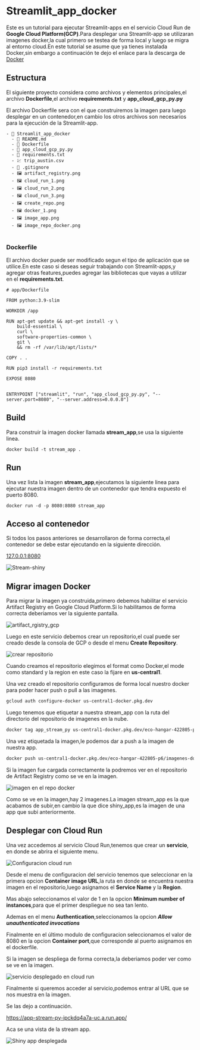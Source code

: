 # Streamlit_app_docker

Este es un tutorial para ejecutar Streamlit-apps en el servicio Cloud Run de **Google Cloud Platform(GCP)**.Para desplegar una Streamlit-app se utilizaran imagenes docker,la cual primero se testea de forma local y luego se migra al entorno cloud.En este tutorial se asume que ya tienes instalada Docker,sin embargo a continuación te dejo el enlace para la descarga de [Docker](https://www.docker.com/)


## Estructura

El siguiente proyecto considera como archivos y elementos principales,el archivo **Dockerfile**,el archivo **requirements.txt** y **app_cloud_gcp_py.py**

El archivo Dockerfile sera con el que construiremos la imagen para luego desplegar en un contenedor,en cambio los otros archivos son necesarios para la ejecución de la Streamlit-app.

``` docker
- 📁 Streamlit_app_docker
  - 📄 README.md
  - 📄 Dockerfile
  - 📄 app_cloud_gcp_py.py
  - 📄 requirements.txt
  - 💹 trip_austin.csv        
  - 📄 .gitignore
  - 🖼️ artifact_registry.png
  - 🖼️ cloud_run_1.png
  - 🖼️ cloud_run_2.png
  - 🖼️ cloud_run_3.png
  - 🖼️ create_repo.png
  - 🖼️ docker_1.png
  - 🖼️ image_app.png
  - 🖼️ image_repo_docker.png
      
```

### Dockerfile

El archivo docker puede ser modificado segun el tipo de aplicación que
se utilice.En este caso si deseas seguir trabajando con Streamlit-apps,y
agregar otras features,puedes agregar las bibliotecas que vayas a utilizar en el **requirements.txt**.

``` docker
# app/Dockerfile

FROM python:3.9-slim

WORKDIR /app

RUN apt-get update && apt-get install -y \
    build-essential \
    curl \
    software-properties-common \
    git \
    && rm -rf /var/lib/apt/lists/*

COPY . .

RUN pip3 install -r requirements.txt

EXPOSE 8080


ENTRYPOINT ["streamlit", "run", "app_cloud_gcp_py.py", "--server.port=8080", "--server.address=0.0.0.0"]
```

## Build

Para construir la imagen docker llamada **stream_app**,se usa la siguiente linea.

``` docker
docker build -t stream_app .
```

## Run

Una vez lista la imagen **stream_app**,ejecutamos la siguiente linea para ejecutar nuestra imagen dentro de un contenedor que tendra expuesto el puerto 8080.

``` docker
docker run -d -p 8080:8080 stream_app 
```
## Acceso al contenedor

Si todos los pasos anteriores se desarrollaron de forma correcta,el contenedor se debe estar ejecutando en la siguiente dirección.

[127.0.0.1:8080](http://127.0.0.1:8080)


![Stream-shiny](image_app.png)

## Migrar imagen Docker

Para migrar la imagen ya construida,primero debemos habilitar el servicio Artifact Registry en Google Cloud Platform.Si lo habilitamos de forma correcta deberiamos ver la siguiente pantalla.

![artifact_rgistry_gcp](artifact_registry.png)

Luego en este servicio debemos crear un repositorio,el cual puede ser creado desde la consola de GCP o desde el menu **Create Repository**.

![crear repositorio](create_repo.png)

Cuando creamos el repositorio elegimos el format como Docker,el mode como standard y la region en este caso la fijare en **us-central1**.

Una vez creado el repositorio configuramos de forma local nuestro docker para poder hacer push o pull a las imagenes.

``` dockerfile
gcloud auth configure-docker us-central1-docker.pkg.dev
```

Luego tenemos que etiquetar a nuestra stream_app con la ruta del directorio del repositorio de imagenes en la nube.

``` dockerfile
docker tag app_stream_py us-central1-docker.pkg.dev/eco-hangar-422805-p6/imagenes-docker/app_stream_py
```

Una vez etiquetada la imagen,le podemos dar a push a la imagen de nuestra app.

``` dockerfile
docker push us-central1-docker.pkg.dev/eco-hangar-422805-p6/imagenes-docker/app_stream_py
```

Si la imagen fue cargada correctamente la podremos ver en el repositorio de Artifact Registry como se ve en la imagen.

![imagen en el repo docker](image_repo_docker.png)

Como se ve en la imagen,hay 2 imagenes.La imagen stream_app es la que acabamos de subir,en cambio la que dice shiny_app,es la imagen de una app que subi anteriormente.

## Desplegar con Cloud Run

Una vez accedemos al servicio Cloud Run,tenemos que crear un **servicio**, en donde se abrira el siguiente menu.

![Configuracion cloud run](cloud_run_1.png)

Desde el menu de configuracion del servicio tenemos que seleccionar en la primera opcion **Container image URL**,la ruta en donde se encuentra nuestra imagen en el repositorio,luego asignamos el **Service Name** y la **Region**.

Mas abajo seleccionamos el valor de 1 en la opcion **Minimum number of instances**,para que el primer despliegue no sea tan lento.

Ademas en el menu **Authentication**,seleccionamos la opcion ***Allow unauthenticated invocations***

Finalmente en el último modulo de configuracion seleccionamos el valor de 8080 en la opcion **Container port**,que corresponde al puerto asignamos en el dockerfile.

Si la imagen se despliega de forma correcta,la deberiamos poder ver como se ve en la imagen.

![servicio desplegado en cloud run](cloud_run_2.png)

Finalmente si queremos acceder al servicio,podemos entrar al URL que se nos muestra en la imagen.

Se las dejo a continuación.

https://app-stream-py-ipckdq4a7a-uc.a.run.app/

Aca se una vista de la stream app.

![Shiny app desplegada](cloud_run_3.png)

